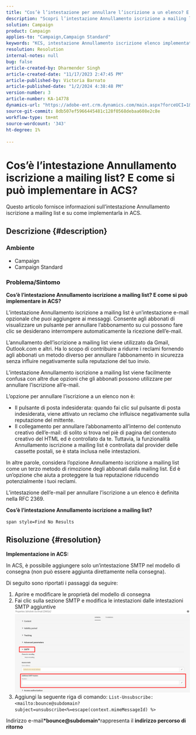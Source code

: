 ```yaml
---
title: "Cos’è l’intestazione per annullare l’iscrizione a un elenco? E come si può implementare in ACS?"
description: "Scopri l’intestazione Annullamento iscrizione a mailing list e come implementarla in ACS."
solution: Campaign
product: Campaign
applies-to: "Campaign,Campaign Standard"
keywords: "KCS, intestazione Annullamento iscrizione elenco implementata"
resolution: Resolution
internal-notes: null
bug: false
article-created-by: Dharmender Singh
article-created-date: "11/17/2023 2:47:45 PM"
article-published-by: Victoria Barnato
article-published-date: "1/2/2024 4:38:48 PM"
version-number: 3
article-number: KA-14778
dynamics-url: "https://adobe-ent.crm.dynamics.com/main.aspx?forceUCI=1&pagetype=entityrecord&etn=knowledgearticle&id=4c986043-5885-ee11-8179-6045bd006239"
source-git-commit: 8db507ef5966445481c128f0568debaa608e2c8e
workflow-type: tm+mt
source-wordcount: '343'
ht-degree: 1%

---
```


# Cos’è l’intestazione Annullamento iscrizione a mailing list? E come si può implementare in ACS?


Questo articolo fornisce informazioni sull’intestazione Annullamento iscrizione a mailing list e su come implementarla in ACS.

## Descrizione {#description}


### <b>Ambiente</b>

- Campaign
- Campaign Standard


### <b>Problema/Sintomo</b>

<b>Cos’è l’intestazione Annullamento iscrizione a mailing list? E come si può implementare in ACS?</b>

L’intestazione Annullamento iscrizione a mailing list è un’intestazione e-mail opzionale che puoi aggiungere ai messaggi. Consente agli abbonati di visualizzare un pulsante per annullare l’abbonamento su cui possono fare clic se desiderano interrompere automaticamente la ricezione dell’e-mail.

L’annullamento dell’iscrizione a mailing list viene utilizzato da Gmail, Outlook.com e altri. Ha lo scopo di contribuire a ridurre i reclami fornendo agli abbonati un metodo diverso per annullare l’abbonamento in sicurezza senza influire negativamente sulla reputazione del tuo invio.

L’intestazione Annullamento iscrizione a mailing list viene facilmente confusa con altre due opzioni che gli abbonati possono utilizzare per annullare l’iscrizione all’e-mail.

L’opzione per annullare l’iscrizione a un elenco non è:

- Il pulsante di posta indesiderata: quando fai clic sul pulsante di posta indesiderata, viene attivato un reclamo che influisce negativamente sulla reputazione del mittente.
- Il collegamento per annullare l’abbonamento all’interno del contenuto creativo dell’e-mail: di solito si trova nel piè di pagina del contenuto creativo del HTML ed è controllato da te. Tuttavia, la funzionalità Annullamento iscrizione a mailing list è controllata dal provider delle cassette postali, se è stata inclusa nelle intestazioni.


In altre parole, considera l’opzione Annullamento iscrizione a mailing list come un terzo metodo di rimozione degli abbonati dalla mailing list. Ed è un’opzione che aiuta a proteggere la tua reputazione riducendo potenzialmente i tuoi reclami.

L’intestazione dell’e-mail per annullare l’iscrizione a un elenco è definita nella RFC 2369.

<b>Cos’è l’intestazione Annullamento iscrizione a mailing list? </b>

`span style=Find No Results`


## Risoluzione {#resolution}


<b>Implementazione in ACS:</b>

In ACS, è possibile aggiungere solo un’intestazione SMTP nel modello di consegna (non può essere aggiunta direttamente nella consegna).

Di seguito sono riportati i passaggi da seguire:

1. Aprire e modificare le proprietà del modello di consegna
2. Fai clic sulla sezione SMTP e modifica le intestazioni dalle intestazioni SMTP aggiuntive     ![](assets/52de6f31-8da9-ee11-be37-6045bd006793.png)
3. Aggiungi la seguente riga di comando:    `List-Unsubscribe: <mailto:bounce@subdomain?subject=unsubscribe<%=escape(context.mimeMessageId) %>`


Indirizzo e-mail<b>*bounce@subdomain</b>*rappresenta il <b>indirizzo percorso di ritorno</b>
